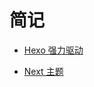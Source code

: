 # 简记

- [Hexo 强力驱动](https://hexo.io/zh-cn/)

- [Next 主题](https://github.com/next-theme/hexo-theme-next)
